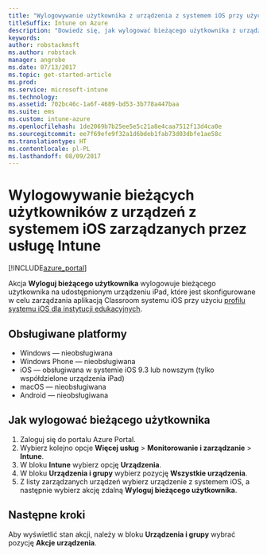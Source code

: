 ```yaml
---
title: "Wylogowywanie użytkownika z urządzenia z systemem iOS przy użyciu usługi Intune"
titleSuffix: Intune on Azure
description: "Dowiedz się, jak wylogować bieżącego użytkownika z urządzenia z systemem iOS przy użyciu usługi Intune."
keywords: 
author: robstackmsft
ms.author: robstack
manager: angrobe
ms.date: 07/13/2017
ms.topic: get-started-article
ms.prod: 
ms.service: microsoft-intune
ms.technology: 
ms.assetid: 702bc46c-1a6f-4689-bd53-3b778a447baa
ms.suite: ems
ms.custom: intune-azure
ms.openlocfilehash: 1de2069b7b25ee5e5c21a8e4caa7512f13d4ca0e
ms.sourcegitcommit: ee7f69efe9f32a1d6bdeb1fab73d03dbfe1ae58c
ms.translationtype: HT
ms.contentlocale: pl-PL
ms.lasthandoff: 08/09/2017
---
```

# <a name="logout-the-current-user-on-intune-managed-ios-devices"></a>Wylogowywanie bieżących użytkowników z urządzeń z systemem iOS zarządzanych przez usługę Intune


[!INCLUDE[azure_portal](./includes/azure_portal.md)]


Akcja **Wyloguj bieżącego użytkownika** wylogowuje bieżącego użytkownika na udostępnionym urządzeniu iPad, które jest skonfigurowane w celu zarządzania aplikacją Classroom systemu iOS przy użyciu [profilu systemu iOS dla instytucji edukacyjnych](education-settings-configure-ios.md). 

## <a name="supported-platforms"></a>Obsługiwane platformy

- Windows — nieobsługiwana
- Windows Phone — nieobsługiwana
- iOS — obsługiwana w systemie iOS 9.3 lub nowszym (tylko współdzielone urządzenia iPad)
- macOS — nieobsługiwana
- Android — nieobsługiwana

## <a name="how-to-logout-the-current-user"></a>Jak wylogować bieżącego użytkownika

1.  Zaloguj się do portalu Azure Portal.
2.  Wybierz kolejno opcje **Więcej usług** > **Monitorowanie i zarządzanie** > **Intune**.
3.  W bloku **Intune** wybierz opcję **Urządzenia**.
4.  W bloku **Urządzenia i grupy** wybierz pozycję **Wszystkie urządzenia**.
5.  Z listy zarządzanych urządzeń wybierz urządzenie z systemem iOS, a następnie wybierz akcję zdalną **Wyloguj bieżącego użytkownika**.

## <a name="next-steps"></a>Następne kroki

Aby wyświetlić stan akcji, należy w bloku **Urządzenia i grupy** wybrać pozycję **Akcje urządzenia**.
